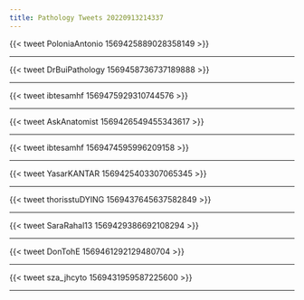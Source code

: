 ```yaml
---
title: Pathology Tweets 20220913214337 
---
```


{{< tweet PoloniaAntonio 1569425889028358149 >}}






---





{{< tweet DrBuiPathology 1569458736737189888 >}}






---





{{< tweet ibtesamhf 1569475929310744576 >}}






---





{{< tweet AskAnatomist 1569426549455343617 >}}






---





{{< tweet ibtesamhf 1569474595996209158 >}}






---





{{< tweet YasarKANTAR 1569425403307065345 >}}






---





{{< tweet thorisstuDYING 1569437645637582849 >}}






---





{{< tweet SaraRahal13 1569429386692108294 >}}






---





{{< tweet DonTohE 1569461292129480704 >}}






---





{{< tweet sza_jhcyto 1569431959587225600 >}}






---



